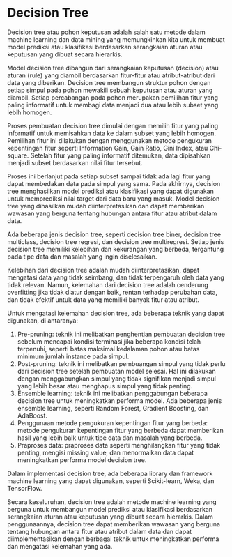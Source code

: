 # Decision Tree
Decision tree atau pohon keputusan adalah salah satu metode dalam machine learning dan data mining yang memungkinkan kita untuk membuat model prediksi atau klasifikasi berdasarkan serangkaian aturan atau keputusan yang dibuat secara hierarkis.

Model decision tree dibangun dari serangkaian keputusan (decision) atau aturan (rule) yang diambil berdasarkan fitur-fitur atau atribut-atribut dari data yang diberikan. Decision tree membangun struktur pohon dengan setiap simpul pada pohon mewakili sebuah keputusan atau aturan yang diambil. Setiap percabangan pada pohon merupakan pemilihan fitur yang paling informatif untuk membagi data menjadi dua atau lebih subset yang lebih homogen.

Proses pembuatan decision tree dimulai dengan memilih fitur yang paling informatif untuk memisahkan data ke dalam subset yang lebih homogen. Pemilihan fitur ini dilakukan dengan menggunakan metode pengukuran kepentingan fitur seperti Information Gain, Gain Ratio, Gini Index, atau Chi-square. Setelah fitur yang paling informatif ditemukan, data dipisahkan menjadi subset berdasarkan nilai fitur tersebut.

Proses ini berlanjut pada setiap subset sampai tidak ada lagi fitur yang dapat membedakan data pada simpul yang sama. Pada akhirnya, decision tree menghasilkan model prediksi atau klasifikasi yang dapat digunakan untuk memprediksi nilai target dari data baru yang masuk. Model decision tree yang dihasilkan mudah diinterpretasikan dan dapat memberikan wawasan yang berguna tentang hubungan antara fitur atau atribut dalam data.

Ada beberapa jenis decision tree, seperti decision tree biner, decision tree multiclass, decision tree regresi, dan decision tree multiregresi. Setiap jenis decision tree memiliki kelebihan dan kekurangan yang berbeda, tergantung pada tipe data dan masalah yang ingin diselesaikan.

Kelebihan dari decision tree adalah mudah diinterpretasikan, dapat mengatasi data yang tidak seimbang, dan tidak terpengaruh oleh data yang tidak relevan. Namun, kelemahan dari decision tree adalah cenderung overfitting jika tidak diatur dengan baik, rentan terhadap perubahan data, dan tidak efektif untuk data yang memiliki banyak fitur atau atribut.

Untuk mengatasi kelemahan decision tree, ada beberapa teknik yang dapat digunakan, di antaranya:

1. Pre-pruning: teknik ini melibatkan penghentian pembuatan decision tree sebelum mencapai kondisi terminasi jika beberapa kondisi telah terpenuhi, seperti batas maksimal kedalaman pohon atau batas minimum jumlah instance pada simpul.
2. Post-pruning: teknik ini melibatkan pembuangan simpul yang tidak perlu dari decision tree setelah pembuatan model selesai. Hal ini dilakukan dengan menggabungkan simpul yang tidak signifikan menjadi simpul yang lebih besar atau menghapus simpul yang tidak penting.
3. Ensemble learning: teknik ini melibatkan penggabungan beberapa decision tree untuk meningkatkan performa model. Ada beberapa jenis ensemble learning, seperti Random Forest, Gradient Boosting, dan AdaBoost.
4. Penggunaan metode pengukuran kepentingan fitur yang berbeda: metode pengukuran kepentingan fitur yang berbeda dapat memberikan hasil yang lebih baik untuk tipe data dan masalah yang berbeda.
5. Praproses data: praproses data seperti menghilangkan fitur yang tidak penting, mengisi missing value, dan menormalkan data dapat meningkatkan performa model decision tree.

Dalam implementasi decision tree, ada beberapa library dan framework machine learning yang dapat digunakan, seperti Scikit-learn, Weka, dan TensorFlow.

Secara keseluruhan, decision tree adalah metode machine learning yang berguna untuk membangun model prediksi atau klasifikasi berdasarkan serangkaian aturan atau keputusan yang dibuat secara hierarkis. Dalam penggunaannya, decision tree dapat memberikan wawasan yang berguna tentang hubungan antara fitur atau atribut dalam data dan dapat diimplementasikan dengan berbagai teknik untuk meningkatkan performa dan mengatasi kelemahan yang ada.